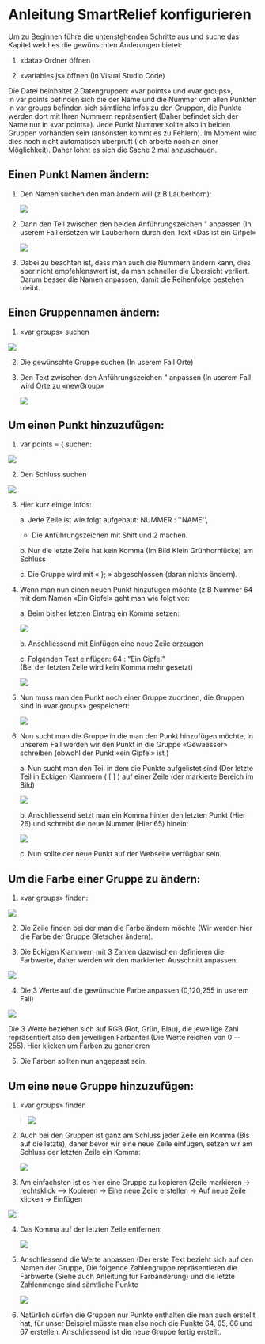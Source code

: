 Anleitung SmartRelief konfigurieren
===================================

Um zu Beginnen führe die untenstehenden Schritte aus und suche das Kapitel welches die gewünschten Änderungen bietet:

1.  «data» Ordner öffnen

2.  «variables.js» öffnen (In Visual Studio Code)

Die Datei beinhaltet 2 Datengruppen: «var points» und «var groups»,\
in var points befinden sich die der Name und die Nummer von allen
Punkten\
in var groups befinden sich sämtliche Infos zu den Gruppen, die Punkte
werden dort mit Ihren Nummern repräsentiert (Daher befindet sich der
Name nur in «var points»). Jede Punkt Nummer sollte also in beiden
Gruppen vorhanden sein (ansonsten kommt es zu Fehlern). Im Moment wird
dies noch nicht automatisch überprüft (Ich arbeite noch an einer
Möglichkeit). Daher lohnt es sich die Sache 2 mal anzuschauen.

Einen Punkt Namen ändern:
-------------------------

1.  Den Namen suchen den man ändern will (z.B Lauberhorn):

    ![](.//media/image1.PNG)

2.  Dann den Teil zwischen den beiden Anführungszeichen  " anpassen
    (In userem Fall ersetzen wir Lauberhorn durch den Text «Das ist ein
    Gifpel»

    ![](.//media/image2.PNG)

3.  Dabei zu beachten ist, dass man auch die Nummern ändern kann, dies
    aber nicht empfehlenswert ist, da man schneller die Übersicht
    verliert. Darum besser die Namen anpassen, damit die Reihenfolge
    bestehen bleibt.

Einen Gruppennamen ändern:
--------------------------

1.  «var groups» suchen

![](.//media/image3.PNG)

2.  Die gewünschte Gruppe suchen (In userem Fall Orte)

3.  Den Text zwischen den Anführungszeichen " anpassen (In userem
    Fall wird Orte zu «newGroup»

    ![](.//media/image4.PNG)

Um einen Punkt hinzuzufügen:
----------------------------

1.  var points = { suchen:

![](.//media/image1.PNG)

2.  Den Schluss suchen

![](.//media/image5.PNG)

3.  Hier kurz einige Infos:

    a.  Jede Zeile ist wie folgt aufgebaut: NUMMER : ''NAME'',

    - Die Anführungszeichen mit Shift und 2 machen.

    b.  Nur die letzte Zeile hat kein Komma (Im Bild Klein
        Grünhornlücke) am Schluss

    c.  Die Gruppe wird mit « }; » abgeschlossen (daran nichts ändern).

4.  Wenn man nun einen neuen Punkt hinzufügen möchte (z.B Nummer 64 mit
    dem Namen «Ein Gipfel» geht man wie folgt vor:

    a.  Beim bisher letzten Eintrag ein Komma setzen:

    ![](.//media/image6.PNG)

    b.  Anschliessend mit Einfügen eine neue Zeile erzeugen

    c.  Folgenden Text einfügen: 64 :
        \"Ein Gipfel\"\
        (Bei der letzten Zeile wird kein Komma mehr gesetzt)

    ![](.//media/image7.PNG)

5.  Nun muss man den Punkt noch einer Gruppe zuordnen, die Gruppen sind
    in «var groups» gespeichert:
    
    ![](.//media/image3.PNG)

6.  Nun sucht man die Gruppe in die man den Punkt hinzufügen möchte, in
    unserem Fall werden wir den Punkt in die Gruppe «Gewaesser»
    schreiben (obwohl der Punkt «ein Gipfel» ist )

    a.  Nun sucht man den Teil in dem die Punkte aufgelistet sind (Der
        letzte Teil in Eckigen Klammern ( \[ \] ) auf einer Zeile (der
        markierte Bereich im
        Bild)
    
    ![](.//media/image8.PNG)

    b.  Anschliessend setzt man ein Komma hinter den letzten Punkt
        (Hier 26) und schreibt die neue Nummer (Hier 65)
        hinein:
    
    ![](.//media/image9.PNG)

    c.  Nun sollte der neue Punkt auf der Webseite verfügbar sein.

Um die Farbe einer Gruppe zu ändern:
------------------------------------

1.  «var groups» finden:

![](.//media/image3.PNG)

2.  Die Zeile finden bei der man die Farbe ändern möchte (Wir werden
    hier die Farbe der Gruppe Gletscher ändern).

3.  Die Eckigen Klammern mit 3 Zahlen dazwischen definieren die
    Farbwerte, daher werden wir den markierten Ausschnitt anpassen:

![](.//media/image10.PNG)

4.  Die 3 Werte auf die gewünschte Farbe
    anpassen (0,120,255 in userem Fall)

![](.//media/image11.PNG) 

Die 3 Werte beziehen sich auf RGB (Rot, Grün, Blau), die
    jeweilige Zahl repräsentiert also den jeweiligen Farbanteil (Die
    Werte reichen von 0 -- 255). Hier klicken um Farben zu
    generieren

5.  Die Farben sollten nun angepasst sein.

Um eine neue Gruppe hinzuzufügen:
---------------------------------

1.  «var groups» finden

> ![](.//media/image3.PNG)

2.  Auch bei den Gruppen ist ganz am Schluss jeder Zeile ein Komma (Bis
    auf die letzte), daher bevor wir eine neue Zeile einfügen, setzen
    wir am Schluss der letzten Zeile ein
    Komma:
    
    ![](.//media/image12.PNG)
3.  Am einfachsten ist es hier eine Gruppe zu kopieren (Zeile markieren
    -\> rechtsklick --\> Kopieren -\> Eine neue Zeile erstellen -\> Auf
    neue Zeile klicken -\> Einfügen

![](.//media/image13.PNG)

4.  Das Komma auf der letzten Zeile
    entfernen:
    
    ![](.//media/image14.PNG)

5.  Anschliessend die Werte anpassen (Der erste Text bezieht sich auf
    den Namen der Gruppe, Die folgende Zahlengruppe repräsentieren die
    Farbwerte (Siehe auch Anleitung für Farbänderung) und die letzte
    Zahlenmenge sind sämtliche Punkte

    ![](.//media/image15.PNG)

6.  Natürlich dürfen die Gruppen nur Punkte enthalten die man auch
    erstellt hat, für unser Beispiel müsste man also noch die Punkte 64,
    65, 66 und 67 erstellen. Anschliessend ist die neue Gruppe fertig
    erstellt.
